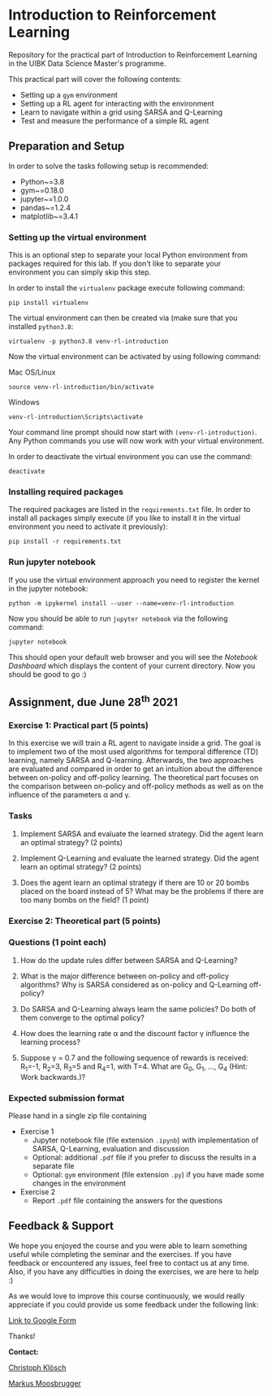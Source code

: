 # Introduction to Reinforcement Learning

Repository for the practical part of Introduction to Reinforcement Learning in the UIBK Data Science Master's programme.

This practical part will cover the following contents:

* Setting up a `gym` environment
* Setting up a RL agent for interacting with the environment
* Learn to navigate within a grid using SARSA and Q-Learning 
* Test and measure the performance of a simple RL agent

## Preparation and Setup

In order to solve the tasks following setup is recommended:
- Python~=3.8
- gym~=0.18.0
- jupyter~=1.0.0
- pandas~=1.2.4
- matplotlib~=3.4.1

### Setting up the virtual environment

This is an optional step to separate your local Python environment from packages required for this lab.
If you don't like to separate your environment you can simply skip this step.

In order to install the `virtualenv` package execute following command:

```
pip install virtualenv
```

The virtual environment can then be created via (make sure that you installed `python3.8`:
```
virtualenv -p python3.8 venv-rl-introduction
```

Now the virtual environment can be activated by using following command:

Mac OS/Linux
```
source venv-rl-introduction/bin/activate
```

Windows
```
venv-rl-introduction\Scripts\activate
```

Your command line prompt should now start with `(venv-rl-introduction)`. 
Any Python commands you use will now work with your virtual environment.

In order to deactivate the virtual environment you can use the command:

```
deactivate
```

### Installing required packages

The required packages are listed in the `requirements.txt` file.
In order to install all packages simply execute (if you like to install it in the virtual environment you need to activate it previously):

```
pip install -r requirements.txt
```


### Run jupyter notebook

If you use the virtual environment approach you need to register the kernel in the jupyter notebook:

```
python -m ipykernel install --user --name=venv-rl-introduction
```

Now you should be able to run `jupyter notebook` via the following command:

```
jupyter notebook
```


This should open your default web browser and you will see the *Notebook Dashboard* which displays the content of your current directory.
Now you should be good to go :)

## Assignment, due June 28<sup>th</sup> 2021


### Exercise 1: Practical part (5 points)
In this exercise we will train a RL agent to navigate inside a grid. The goal is to implement 
two of the most used algorithms for temporal difference (TD) learning, namely SARSA and Q-learning. 
Afterwards, the two approaches are evaluated and compared in order to get an intuition about the 
difference between on-policy and off-policy learning. 
The theoretical part focuses on the comparison between on-policy and off-policy methods as well as on the influence
of the parameters &alpha; and &gamma;.

### Tasks 

1. Implement SARSA and evaluate the learned strategy. Did the agent learn an optimal strategy? (2 points)

2. Implement Q-Learning and evaluate the learned strategy. Did the agent learn an optimal strategy? (2 points)

3. Does the agent learn an optimal strategy if there are 10 or 20 bombs placed on the board
instead of 5? What may be the problems if there are too many bombs on the field? (1 point)

### Exercise 2: Theoretical part (5 points)

### Questions (1 point each)

1. How do the update rules differ between SARSA and Q-Learning? 

2. What is the major difference between on-policy and off-policy algorithms? Why is SARSA considered 
as on-policy and Q-Learning off-policy?

3. Do SARSA and Q-Learning always learn the same policies? Do both of them converge to the optimal policy?

4. How does the learning rate &alpha; and the discount factor &gamma; influence the learning process?

5. Suppose &gamma; = 0.7 and the following sequence of rewards is received: R<sub>1</sub>=-1, 
R<sub>2</sub>=3, R<sub>3</sub>=5 and R<sub>4</sub>=1, with T=4. What are G<sub>0</sub>, G<sub>1</sub>,
..., G<sub>4</sub> (Hint: Work backwards.)?


### Expected submission format

Please hand in a single zip file containing
* Exercise 1
    * Jupyter notebook file (file extension `.ipynb`) with implementation of SARSA, Q-Learning, evaluation and discussion
    * Optional: additional `.pdf` file if you prefer to discuss the results in a separate file
    * Optional: `gym` environment (file extension `.py`) if you have made some changes in the environment 
* Exercise 2
    * Report `.pdf` file containing the answers for the questions


## Feedback & Support
We hope you enjoyed the course and you were able to learn something useful while completing the seminar and the exercises. If you have feedback or encountered any issues,
feel free to contact us at any time. Also, if you have any difficulties in doing the exercises, we are here to help :)

As we would love to improve this course continuously, we would really appreciate if you could provide us some feedback under the following link:  


[Link to Google Form](https://forms.gle/YHJscmbwxTKxz2V1A)

Thanks!

**Contact:**

[Christoph Klösch](mailto:christoph.kloesch@student.uibk.ac.at)

[Markus Moosbrugger](mailto:markus.l.moosbrugger@student.uibk.ac.at)
